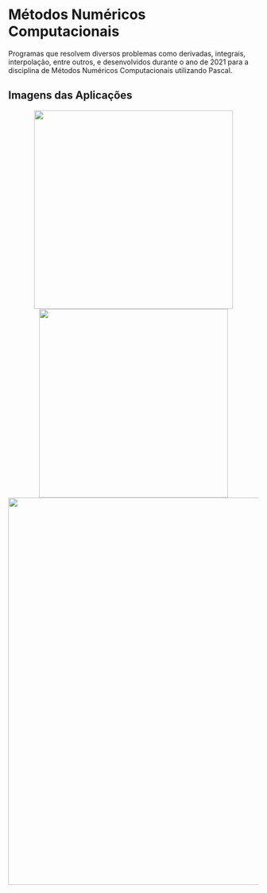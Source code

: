 # Métodos Numéricos Computacionais

Programas que resolvem diversos problemas como derivadas, integrais, interpolação, entre outros, e desenvolvidos durante o ano de 2021 para a disciplina de Métodos Numéricos Computacionais utilizando Pascal.

## Imagens das Aplicações

<p align="middle">
  <img src="https://user-images.githubusercontent.com/38816154/223025256-2888c905-13c3-4fb7-b708-05466191962a.png" width="400">
  <img src="https://user-images.githubusercontent.com/38816154/223025261-eb926565-8797-41db-80b0-1b45154491eb.png" width="380"> <br>
  <img src="https://user-images.githubusercontent.com/38816154/223025262-86adb9fa-4c41-4d33-8826-e487cf8378fc.png" width="780">
</p>
